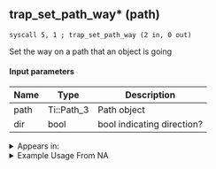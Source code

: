 ## trap_set_path_way* (path)

`syscall 5, 1 ; trap_set_path_way (2 in, 0 out)`

Set the way on a path that an object is going

#### Input parameters
| Name | Type | Description
|------|------|------------
| path   | Ti::Path_3   | Path object
| dir   | bool   | bool indicating direction?




<details>
	<summary>Appears in:</summary>

</details>

<details>
	<summary>Example Usage From NA</summary>

</details>

